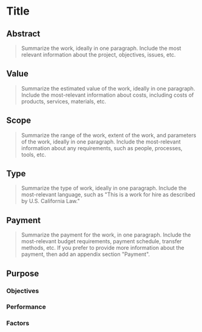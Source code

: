 # Title

## Abstract

> Summarize the work, ideally in one paragraph.
> Include the most relevant information about the project, objectives, issues, etc.

## Value

> Summarize the estimated value of the work, ideally in one paragraph.
> Include the most-relevant information about costs, including costs of products, services, materials, etc.

## Scope

> Summarize the range of the work, extent of the work, and parameters of the work, ideally in one paragraph.
> Include the most-relevant information about any requirements, such as people, processes, tools, etc.

## Type

> Summarize the type of work, ideally in one paragraph.
> Include the most-relevant language, such as "This is a work for hire as described by U.S. California Law."

## Payment

> Summarize the payment for the work, in one paragraph.
> Include the most-relevant budget requirements, payment schedule, transfer methods, etc.
> If you prefer to provide more information about the payment, then add an appendix section "Payment".

## Purpose

### Objectives

### Performance

### Factors


